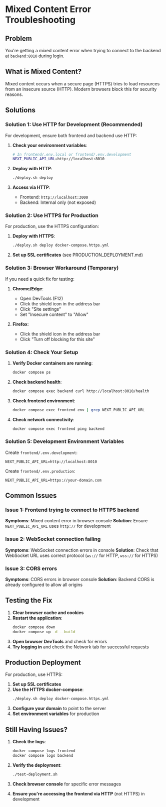 # Mixed Content Error Troubleshooting

## Problem
You're getting a mixed content error when trying to connect to the backend at `backend:8010` during login.

## What is Mixed Content?
Mixed content occurs when a secure page (HTTPS) tries to load resources from an insecure source (HTTP). Modern browsers block this for security reasons.

## Solutions

### Solution 1: Use HTTP for Development (Recommended)
For development, ensure both frontend and backend use HTTP:

1. **Check your environment variables**:
   ```bash
   # In frontend/.env.local or frontend/.env.development
   NEXT_PUBLIC_API_URL=http://localhost:8010
   ```

2. **Deploy with HTTP**:
   ```bash
   ./deploy.sh deploy
   ```

3. **Access via HTTP**:
   - Frontend: `http://localhost:3000`
   - Backend: Internal only (not exposed)

### Solution 2: Use HTTPS for Production
For production, use the HTTPS configuration:

1. **Deploy with HTTPS**:
   ```bash
   ./deploy.sh deploy docker-compose.https.yml
   ```

2. **Set up SSL certificates** (see PRODUCTION_DEPLOYMENT.md)

### Solution 3: Browser Workaround (Temporary)
If you need a quick fix for testing:

1. **Chrome/Edge**: 
   - Open DevTools (F12)
   - Click the shield icon in the address bar
   - Click "Site settings"
   - Set "Insecure content" to "Allow"

2. **Firefox**:
   - Click the shield icon in the address bar
   - Click "Turn off blocking for this site"

### Solution 4: Check Your Setup

1. **Verify Docker containers are running**:
   ```bash
   docker compose ps
   ```

2. **Check backend health**:
   ```bash
   docker compose exec backend curl http://localhost:8010/health
   ```

3. **Check frontend environment**:
   ```bash
   docker compose exec frontend env | grep NEXT_PUBLIC_API_URL
   ```

4. **Check network connectivity**:
   ```bash
   docker compose exec frontend ping backend
   ```

### Solution 5: Development Environment Variables

Create `frontend/.env.development`:
```env
NEXT_PUBLIC_API_URL=http://localhost:8010
```

Create `frontend/.env.production`:
```env
NEXT_PUBLIC_API_URL=https://your-domain.com
```

## Common Issues

### Issue 1: Frontend trying to connect to HTTPS backend
**Symptoms**: Mixed content error in browser console
**Solution**: Ensure `NEXT_PUBLIC_API_URL` uses `http://` for development

### Issue 2: WebSocket connection failing
**Symptoms**: WebSocket connection errors in console
**Solution**: Check that WebSocket URL uses correct protocol (`ws://` for HTTP, `wss://` for HTTPS)

### Issue 3: CORS errors
**Symptoms**: CORS errors in browser console
**Solution**: Backend CORS is already configured to allow all origins

## Testing the Fix

1. **Clear browser cache and cookies**
2. **Restart the application**:
   ```bash
   docker compose down
   docker compose up -d --build
   ```
3. **Open browser DevTools** and check for errors
4. **Try logging in** and check the Network tab for successful requests

## Production Deployment

For production, use HTTPS:

1. **Set up SSL certificates**
2. **Use the HTTPS docker-compose**:
   ```bash
   ./deploy.sh deploy docker-compose.https.yml
   ```
3. **Configure your domain** to point to the server
4. **Set environment variables** for production

## Still Having Issues?

1. **Check the logs**:
   ```bash
   docker compose logs frontend
   docker compose logs backend
   ```

2. **Verify the deployment**:
   ```bash
   ./test-deployment.sh
   ```

3. **Check browser console** for specific error messages

4. **Ensure you're accessing the frontend via HTTP** (not HTTPS) in development

